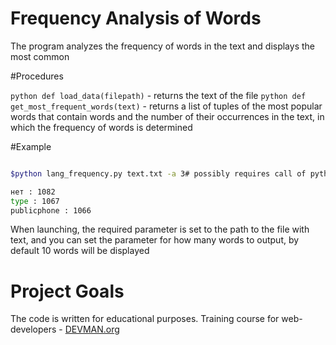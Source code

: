 # Frequency Analysis of Words


The program analyzes the frequency of words in the text and displays 
the most common


#Procedures

```python def load_data(filepath)``` - returns the text of the file
```python def get_most_frequent_words(text)``` - returns a list of tuples of the most popular words that
 contain words and the number of their occurrences in the text, in which the frequency of words is determined


#Example

```bash 

$python lang_frequency.py text.txt -a 3# possibly requires call of python3 executive instead of just python

нет : 1082
type : 1067
publicphone : 1066
```
When launching, the required parameter is set to the path to the file with text,
 and you can set the parameter for how many words to output, by default 10 words will be displayed

# Project Goals

The code is written for educational purposes. Training course for web-developers - [DEVMAN.org](https://devman.org)
